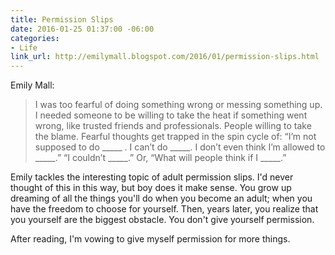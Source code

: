 ```yaml
---
title: Permission Slips
date: 2016-01-25 01:37:00 -06:00
categories:
- Life
link_url: http://emilymall.blogspot.com/2016/01/permission-slips.html
---
```


Emily Mall:

> I was too fearful of doing something wrong or messing something up. I needed someone to be willing to take the heat if something went wrong, like trusted friends and professionals. People willing to take the blame. Fearful thoughts get trapped in the spin cycle of: “I’m not supposed to do \_\_\_\_\_ . I can’t do \_\_\_\_\_. I don’t even think I’m allowed to \_\_\_\_\_.” “I couldn’t \_\_\_\_\_.” Or, “What will people think if I \_\_\_\_\_.”

Emily tackles the interesting topic of adult permission slips. I'd never thought of this in this way, but boy does it make sense. You grow up dreaming of all the things you'll do when you become an adult; when you have the freedom to choose for yourself. Then, years later, you realize that you yourself are the biggest obstacle. You don't give yourself permission.

After reading, I'm vowing to give myself permission for more things.
